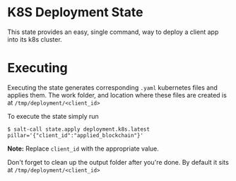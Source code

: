 # K8S Deployment State

This state provides an easy, single command, way to deploy a client app into its k8s cluster.

# Executing
Executing the state generates corresponding `.yaml` kubernetes files and applies them. The work folder, and location where these files are created is at `/tmp/deployment/<client_id>`

To execute the state simply run

```
$ salt-call state.apply deployment.k8s.latest pillar='{"client_id":"applied_blockchain"}'
```

**Note:** Replace `client_id` with the appropriate value.

Don't forget to clean up the output folder after you're done. By default it sits at `/tmp/deployment/<client_id>`
